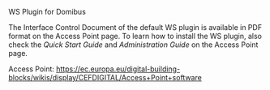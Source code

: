 
WS Plugin for Domibus

The Interface Control Document of the default WS plugin is available in PDF format on the Access Point page.
To learn how to install the WS plugin, also check the _Quick Start Guide_ and _Administration Guide_ on the Access Point page.

Access Point: https://ec.europa.eu/digital-building-blocks/wikis/display/CEFDIGITAL/Access+Point+software